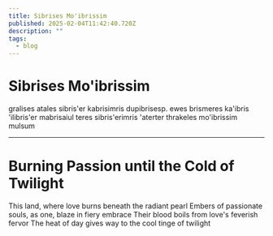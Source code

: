 ```yaml
---
title: Sibrises Mo'ibrissim
published: 2025-02-04T11:42:40.720Z
description: ""
tags:
  - blog
---
```


# Sibrises Mo'ibrissim

gralises atales sibris'er kabrisimris dupibrisesp. ewes brismeres ka'ibris
'ilibris'er mabrisaiul teres sibris'erimris 'aterter thrakeles mo'ibrissim
mulsum

***

# Burning Passion until the Cold of Twilight

This land, where love burns beneath the radiant pearl Embers of passionate
souls, as one, blaze in fiery embrace Their blood boils from love's feverish
fervor The heat of day gives way to the cool tinge of twilight
